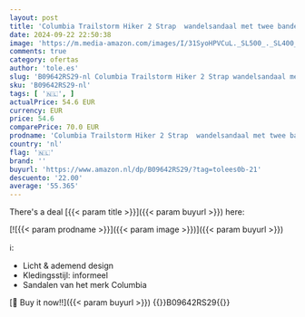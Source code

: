 ```yaml
---
layout: post
title: 'Columbia Trailstorm Hiker 2 Strap  wandelsandaal met twee banden voor dames'
date: 2024-09-22 22:50:38
image: 'https://m.media-amazon.com/images/I/31SyoHPVCuL._SL500_._SL400_.jpg'
comments: true
category: ofertas
author: 'tole.es'
slug: 'B09642RS29-nl Columbia Trailstorm Hiker 2 Strap wandelsandaal met twee...'
sku: 'B09642RS29-nl'
tags: [ '🇳🇱', ]
actualPrice: 54.6 EUR
currency: EUR
price: 54.6
comparePrice: 70.0 EUR
prodname: 'Columbia Trailstorm Hiker 2 Strap  wandelsandaal met twee banden voor dames'
country: 'nl'
flag: '🇳🇱'
brand: ''
buyurl: 'https://www.amazon.nl/dp/B09642RS29/?tag=tolees0b-21'
descuento: '22.00'
average: '55.365'
---
```


There's a deal [{{< param title >}}]({{< param buyurl >}})  here:

[![{{< param prodname >}}]({{< param image >}})]({{< param buyurl >}})

ℹ️:

- Licht & ademend design
- Kledingsstijl: informeel
- Sandalen van het merk Columbia

[🛒 Buy it now!!]({{< param buyurl >}})
{{<world>}}B09642RS29{{</world>}}
